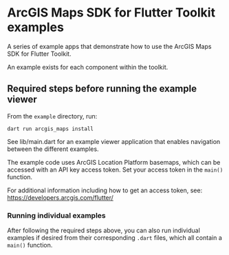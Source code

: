 # ArcGIS Maps SDK for Flutter Toolkit examples

A series of example apps that demonstrate how to use the ArcGIS Maps SDK for Flutter Toolkit.

An example exists for each component within the toolkit.

## Required steps before running the example viewer

From the `example` directory, run:

```
dart run arcgis_maps install
```

See lib/main.dart for an example viewer application that enables navigation between the different examples.

The example code uses ArcGIS Location Platform basemaps, which can be accessed with an API key access token. Set your access token in the `main()` function.

For additional information including how to get an access token, see: https://developers.arcgis.com/flutter/

### Running individual examples

After following the required steps above, you can also run individual examples if desired from their corresponding `.dart` files, which all contain a `main()` function.
